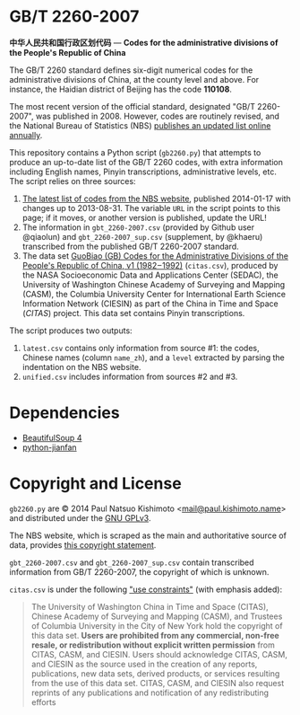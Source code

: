 # GB/T 2260-2007
**中华人民共和国行政区划代码** —
**Codes for the administrative divisions of the People's Republic of China**

The GB/T 2260 standard defines six-digit numerical codes for the administrative
divisions of China, at the county level and above. For instance, the Haidian
district of Beijing has the code **110108**.

The most recent version of the official standard, designated "GB/T 2260-2007",
was published in 2008. However, codes are routinely revised, and the National
Bureau of Statistics (NBS) [publishes an updated list online annually][1].

This repository contains a Python script (`gb2260.py`) that attempts to produce
an up-to-date list of the GB/T 2260 codes, with extra information including
English names, Pinyin transcriptions, administrative levels, etc. The script
relies on three sources:

1. [The latest list of codes from the NBS website][2], published 2014-01-17
   with changes up to 2013-08-31. The variable `URL` in the script points to
   this page; if it moves, or another version is published, update the URL!
1. The information in `gbt_2260-2007.csv` (provided by Github user @qiaolun)
   and `gbt_2260-2007_sup.csv` (supplement, by @khaeru) transcribed from the
   published GB/T 2260-2007 standard.
1. The data set [GuoBiao (GB) Codes for the Administrative Divisions of the
   People's Republic of China, v1 (1982 – 1992)][1] (`citas.csv`), produced by
   the NASA Socioeconomic Data and Applications Center (SEDAC), the University
   of Washington Chinese Academy of Surveying and Mapping (CASM), the Columbia
   University Center for International Earth Science Information Network
   (CIESIN) as part of the China in Time and Space (*CITAS*) project. This data
   set contains Pinyin transcriptions.

The script produces two outputs:

1. `latest.csv` contains only information from source #1: the codes, Chinese
   names (column `name_zh`), and a `level` extracted by parsing the indentation
   on the NBS website.
1. `unified.csv` includes information from sources #2 and #3.

Dependencies
============

- [BeautifulSoup 4](http://www.crummy.com/software/BeautifulSoup/)
- [python-jianfan](https://code.google.com/p/python-jianfan/)

Copyright and License
=====================

`gb2260.py` are © 2014 Paul Natsuo Kishimoto <<mail@paul.kishimoto.name>> and
distributed under the [GNU GPLv3][4].

The NBS website, which is scraped as the main and authoritative source of data,
provides [this copyright statement][5].

`gbt_2260-2007.csv` and `gbt_2260-2007_sup.csv` contain transcribed information
from GB/T 2260-2007, the copyright of which is unknown.

`citas.csv` is under the following ["use constraints"][6] (with emphasis
added):

>The University of Washington China in Time and Space (CITAS), Chinese Academy
of Surveying and Mapping (CASM), and Trustees of Columbia University in the
City of New York hold the copyright of this data set. **Users are prohibited
from any commercial, non-free resale, or redistribution without explicit
written permission** from CITAS, CASM, and CIESIN. Users should acknowledge
CITAS, CASM, and CIESIN as the source used in the creation of any reports,
publications, new data sets, derived products, or services resulting from the
use of this data set. CITAS, CASM, and CIESIN also request reprints of any
publications and notification of any redistributing efforts

[1]: http://www.stats.gov.cn/tjsj/tjbz/xzqhdm/
[2]: http://www.stats.gov.cn/tjsj/tjbz/xzqhdm/201401/t20140116_501070.html
[3]: http://sedac.ciesin.columbia.edu/data/set/cddc-china-guobiao-codes-admin-divisions
[4]: http://www.gnu.org/licenses/gpl.html
[5]: http://www.stats.gov.cn/english/nbs/200701/t20070104_59236.html
[6]: http://sedac.ciesin.columbia.edu/data/set/cddc-china-guobiao-codes-admin-divisions/metadata
